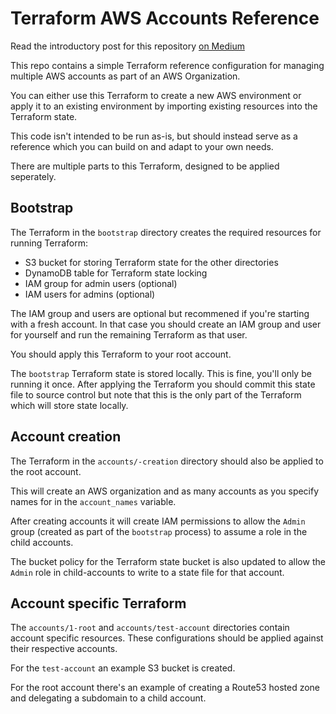 # Terraform AWS Accounts Reference

Read the introductory post for this repository [on Medium](https://medium.com/@robbytaylor/how-i-manage-my-aws-accounts-with-terraform-f52c63dd2aa)

This repo contains a simple Terraform reference configuration for managing multiple AWS accounts as part of an AWS Organization.

You can either use this Terraform to create a new AWS environment or apply it to an existing environment by importing existing resources into the Terraform state.

This code isn't intended to be run as-is, but should instead serve as a reference which you can build on and adapt to your own needs.

There are multiple parts to this Terraform, designed to be applied seperately.

## Bootstrap

The Terraform in the `bootstrap` directory creates the required resources for running Terraform:

* S3 bucket for storing Terraform state for the other directories
* DynamoDB table for Terraform state locking
* IAM group for admin users (optional)
* IAM users for admins (optional)

The IAM group and users are optional but recommened if you're starting with a fresh account.
In that case you should create an IAM group and user for yourself and run the remaining Terraform as that user.

You should apply this Terraform to your root account.

The `bootstrap` Terraform state is stored locally.
This is fine, you'll only be running it once.
After applying the Terraform you should commit this state file to source control but note that this is the only part of the Terraform which will store state locally.


## Account creation

The Terraform in the `accounts/-creation` directory should also be applied to the root account.

This will create an AWS organization and as many accounts as you specify names for in the `account_names` variable.

After creating accounts it will create IAM permissions to allow the `Admin` group (created as part of the `bootstrap` process)
to assume a role in the child accounts.

The bucket policy for the Terraform state bucket is also updated to allow the `Admin` role in child-accounts to write to a state file for that account.


## Account specific Terraform

The `accounts/1-root` and `accounts/test-account` directories contain account specific resources.
These configurations should be applied against their respective accounts.

For the `test-account` an example S3 bucket is created.

For the root account there's an example of creating a Route53 hosted zone and delegating a subdomain to a child account.
